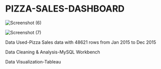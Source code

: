# PIZZA-SALES-DASHBOARD
![Screenshot (6)](https://github.com/user-attachments/assets/5cf56f5e-11fc-4709-9388-0cc8039d3492)

![Screenshot (7)](https://github.com/user-attachments/assets/c5b72958-c53d-4d4f-b000-54b5c6bafb61)

Data Used-Pizza Sales data with 48621 rows from Jan 2015 to Dec 2015

Data Cleaning & Analysis-MySQL Workbench

Data Visualization-Tableau

